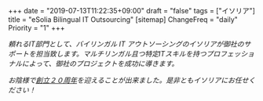 +++
date = "2019-07-13T11:22:35+09:00"
draft = "false"
tags = ["イソリア"]
title = "eSolia Bilingual IT Outsourcing"
[sitemap]
  ChangeFreq = "daily"
  Priority = "1"
+++

_頼れるIT部門として、バイリンガル IT アウトソーシングのイソリアが御社のサポートを担当致します。マルチリンガル且つ特定ITスキルを持つプロフェッショナルによって、御社のプロジェクトを成功に導きます。_
  
_お陰様で[創立２０周年](/post/20th-anniversary/)を迎えることが出来ました。是非ともイソリアにお任せください！_ 
